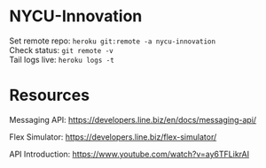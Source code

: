 # NYCU-Innovation
Set remote repo: `heroku git:remote -a nycu-innovation`  
Check status: `git remote -v`  
Tail logs live: `heroku logs -t `


# Resources

Messaging API: https://developers.line.biz/en/docs/messaging-api/

Flex Simulator: https://developers.line.biz/flex-simulator/

API Introduction: https://www.youtube.com/watch?v=ay6TFLikrAI
